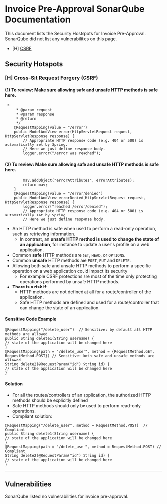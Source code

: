 # Invoice Pre-Approval SonarQube Documentation 
This document lists the Security Hostspots for Invoice Pre-Approval. SonarQube did not list any vulnerabilities on this page.
- [H] [CSRF](https://github.com/KellyTTan/Documentation/blob/main/col-ordering/sonarQube/documentation/col-ordering_sonarQube.md#security-hotspots)

## Security Hotspots 
### [H] Cross-Sit Request Forgery (CSRF)
#### (1) To review: Make sure allowing safe and unsafe HTTP methods is safe here.
```
 *
     * @param request
     * @param response
     * @return
     */
    @RequestMapping(value = "/error")
    public ModelAndView error(HttpServletRequest request, HttpServletResponse response) {
        // Appropriate HTTP response code (e.g. 404 or 500) is automatically set by Spring.
        // Here we just define response body.
        logger.error("/error was reached");
```
#### (2) To review: Make sure allowing safe and unsafe HTTP methods is safe here.
```
        mav.addObject("errorAttributes", errorAttributes);
        return mav;
    }
    @RequestMapping(value = "/error/denied")
    public ModelAndView errorDenied(HttpServletRequest request, HttpServletResponse response) {
        logger.error("reached /error/denied");
        // Appropriate HTTP response code (e.g. 404 or 500) is automatically set by Spring.
        // Here we just define response body.
```
- An HTTP method is safe when used to perform a read-only operation, such as retrieving information. 
  - In contrast, an **unsafe HTTP method is used to change the state of an application**, for instance to update a user's profile on a web application.
- Common **safe** HTTP methods are `GET`, `HEAD`, or `OPTIONS`.
- Common **unsafe** HTTP methods are `POST`, `PUT` and `DELETE`.
- Allowing both safe and unsafe HTTP methods to perform a specific operation on a web application could impact its security
  - For example CSRF protections are most of the time only protecting operations performed by unsafe HTTP methods.
- **There is a risk if:**
  - HTTP methods are not defined at all for a route/controller of the application.
  - Safe HTTP methods are defined and used for a route/controller that can change the state of an application.
#### Sensitive Code Example
```
@RequestMapping("/delete_user")  // Sensitive: by default all HTTP methods are allowed
public String delete1(String username) {
// state of the application will be changed here
}
@RequestMapping(path = "/delete_user", method = {RequestMethod.GET, RequestMethod.POST}) // Sensitive: both safe and unsafe methods are allowed
String delete2(@RequestParam("id") String id) {
// state of the application will be changed here
}
```
#### Solution 
- For all the routes/controllers of an application, the authorized HTTP methods should be explicitly defined
- Safe HTTP methods should only be used to perform read-only operations.
- Compliant solution:
```
@RequestMapping("/delete_user", method = RequestMethod.POST)  // Compliant
public String delete1(String username) {
// state of the application will be changed here
}
@RequestMapping(path = "/delete_user", method = RequestMethod.POST) // Compliant
String delete2(@RequestParam("id") String id) {
// state of the application will be changed here
}
```

***

## Vulnerabilities 
SonarQube listed no vulnerabilities for invoice pre-approval.
